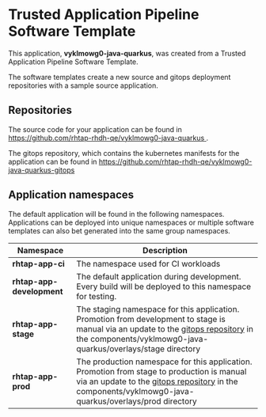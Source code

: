 # Trusted Application Pipeline Software Template

This application, **vyklmowg0-java-quarkus**, was created from a Trusted Application Pipeline Software Template.

The software templates create a new source and gitops deployment repositories with a sample source application. 

## Repositories

The source code for your application can be found in [https://github.com/rhtap-rhdh-qe/vyklmowg0-java-quarkus ](https://github.com/rhtap-rhdh-qe/vyklmowg0-java-quarkus ).
 
The gitops repository, which contains the kubernetes manifests for the application can be found in 
[https://github.com/rhtap-rhdh-qe/vyklmowg0-java-quarkus-gitops ](https://github.com/rhtap-rhdh-qe/vyklmowg0-java-quarkus-gitops ) 

## Application namespaces 

The default application will be found in the following namespaces. Applications can be deployed into unique namespaces or multiple software templates can also bet generated into the same group namespaces.  

|  Namespace   |  Description   |  
| -------- | -------- |
| **rhtap-app-ci** | The namespace used for CI workloads |
| **rhtap-app-development** | The default application during development. Every build will be deployed to this namespace for testing. |
| **rhtap-app-stage** | The staging namespace for this application. Promotion from development to stage is manual via an update to the [gitops repository](https://github.com/rhtap-rhdh-qe/vyklmowg0-java-quarkus-gitops ) in the components/vyklmowg0-java-quarkus/overlays/stage directory |
| **rhtap-app-prod** | The production namespace for this application. Promotion from stage to production is manual via an update to the [gitops repository](https://github.com/rhtap-rhdh-qe/vyklmowg0-java-quarkus-gitops ) in the components/vyklmowg0-java-quarkus/overlays/prod directory |